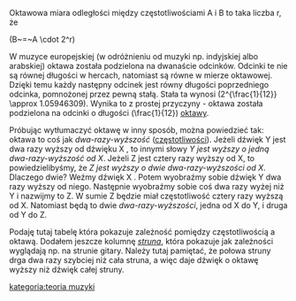 Oktawowa miara odległości między częstotliwościami A i B to taka liczba
r, że

\(B~=~A \cdot 2^r\)

W muzyce europejskiej (w odróżnieniu od muzyki np. indyjskiej albo
arabskiej) oktawa została podzielona na dwanaście odcinków. Odcinki te
nie są równej długości w hercach, natomiast są równe w mierze oktawowej.
Dzięki temu każdy następny odcinek jest równy długości poprzedniego
odcinka, pomnożonej przez pewną stałą. Stała ta wynosi
\(2^{\frac{1}{12}} \approx 1.05946309\). Wynika to z prostej przyczyny -
oktawa została podzielona na odcinki o długości \(\frac{1}{12}\)
[oktawy](oktawa "wikilink").

Próbując wytłumaczyć oktawę w inny sposób, można powiedzieć tak: oktawa
to coś jak *dwa-razy-wyższość*
([częstotliwości](częstotliwość "wikilink")). Jeżeli dźwięk Y jest
dwa razy wyższy od dźwięku X , to innymi słowy *Y jest wyższy o jedną
dwa-razy-wyższość od X*. Jeżeli Z jest cztery razy wyższy od X, to
powiedzielibyśmy, że *Z jest wyższy o dwie dwa-razy-wyższości od X*.
Dlaczego dwie? Weźmy dźwięk X . Potem wyobraźmy sobie dźwięk Y dwa razy
wyższy od niego. Następnie wyobraźmy sobie coś dwa razy wyżej niż Y i
nazwijmy to Z. W sumie Z będzie miał częstotliwość cztery razy wyższą od
X. Natomiast będą to dwie *dwa-razy-wyższości*, jedna od X do Y, i druga
od Y do Z.

Podaję tutaj tabelę która pokazuje zależność pomiędzy częstotliwością a
oktawą. Dodałem jeszcze kolumnę *[struna](struna "wikilink")*, która
pokazuje jak zależności wyglądają np. na strunie gitary. Należy tutaj
pamiętać, że połowa struny drga dwa razy szybciej niż cała struna, a
więc daje dźwięk o oktawę wyższy niż dźwięk całej struny.

[kategoria:teoria muzyki](kategoria:teoria_muzyki "wikilink")